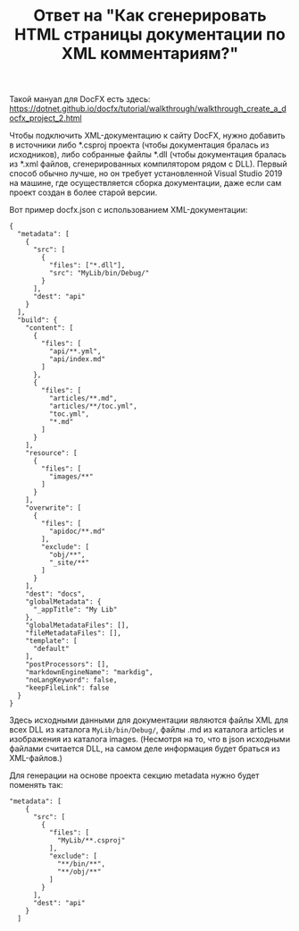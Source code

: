 ﻿---
title: "Ответ на \"Как сгенерировать HTML страницы документации по XML комментариям?\""
se.owner.user_id: 240512
se.owner.display_name: "MSDN.WhiteKnight"
se.owner.link: "https://ru.stackoverflow.com/users/240512/msdn-whiteknight"
se.answer_id: 1264625
se.question_id: 1264466
se.post_type: answer
se.is_accepted: True
---
<p>Такой мануал для DocFX есть здесь: <a href="https://dotnet.github.io/docfx/tutorial/walkthrough/walkthrough_create_a_docfx_project_2.html" rel="nofollow noreferrer">https://dotnet.github.io/docfx/tutorial/walkthrough/walkthrough_create_a_docfx_project_2.html</a></p>
<p>Чтобы подключить XML-документацию к сайту DocFX, нужно добавить в источники либо *.csproj проекта (чтобы документация бралась из исходников), либо собранные файлы *.dll (чтобы документация бралась из *.xml файлов, сгенерированных компилятором рядом с DLL). Первый способ обычно лучше, но он требует установленной Visual Studio 2019 на машине, где осуществляется сборка документации, даже если сам проект создан в более старой версии.</p>
<p>Вот пример docfx.json с использованием XML-документации:</p>

<pre><code>{
  &quot;metadata&quot;: [
    {
      &quot;src&quot;: [
        {
          &quot;files&quot;: [&quot;*.dll&quot;],          
          &quot;src&quot;: &quot;MyLib/bin/Debug/&quot;
        }
      ],
      &quot;dest&quot;: &quot;api&quot;      
    }
  ],
  &quot;build&quot;: {
    &quot;content&quot;: [
      {
        &quot;files&quot;: [
          &quot;api/**.yml&quot;,
          &quot;api/index.md&quot;
        ]
      },
      {
        &quot;files&quot;: [
          &quot;articles/**.md&quot;,
          &quot;articles/**/toc.yml&quot;,
          &quot;toc.yml&quot;,
          &quot;*.md&quot;
        ]
      }
    ],
    &quot;resource&quot;: [
      {
        &quot;files&quot;: [
          &quot;images/**&quot;
        ]
      }
    ],
    &quot;overwrite&quot;: [
      {
        &quot;files&quot;: [
          &quot;apidoc/**.md&quot;
        ],
        &quot;exclude&quot;: [
          &quot;obj/**&quot;,
          &quot;_site/**&quot;
        ]
      }
    ],
    &quot;dest&quot;: &quot;docs&quot;,
    &quot;globalMetadata&quot;: {
      &quot;_appTitle&quot;: &quot;My Lib&quot;
    },
    &quot;globalMetadataFiles&quot;: [],
    &quot;fileMetadataFiles&quot;: [],
    &quot;template&quot;: [
      &quot;default&quot;
    ],
    &quot;postProcessors&quot;: [],
    &quot;markdownEngineName&quot;: &quot;markdig&quot;,
    &quot;noLangKeyword&quot;: false,
    &quot;keepFileLink&quot;: false    
  }
}
</code></pre>
<p>Здесь исходными данными для документации являются файлы XML для всех DLL из каталога <code>MyLib/bin/Debug/</code>, файлы .md из каталога articles и изображения из каталога images. (Несмотря на то, что в json исходными файлами считается DLL, на самом деле информация будет браться из XML-файлов.)</p>
<p>Для генерации на основе проекта секцию metadata нужно будет поменять так:</p>

<pre><code>&quot;metadata&quot;: [
    {
      &quot;src&quot;: [
        {
          &quot;files&quot;: [
            &quot;MyLib/**.csproj&quot;
          ],
          &quot;exclude&quot;: [
            &quot;**/bin/**&quot;,
            &quot;**/obj/**&quot;
          ]
        }
      ],
      &quot;dest&quot;: &quot;api&quot;
    }
  ]
</code></pre>
